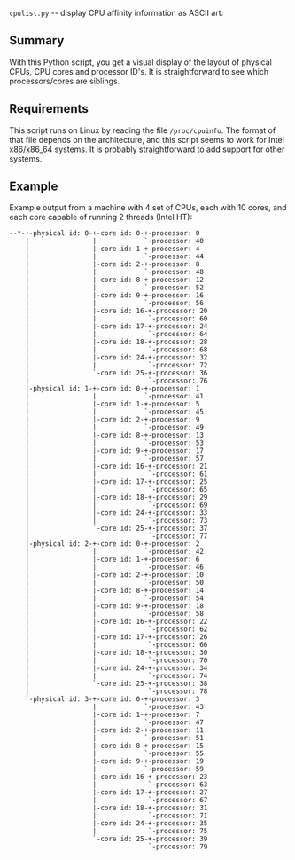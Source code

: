 `cpulist.py` -- display CPU affinity information as ASCII art.

Summary
-------

With this Python script, you get a visual display of the layout of physical
CPUs, CPU cores and processor ID's.  It is straightforward to see which
processors/cores are siblings.

Requirements
------------

This script runs on Linux by reading the file `/proc/cpuinfo`.  The format of
that file depends on the architecture, and this script seems to work for Intel
x86/x86\_64 systems.  It is probably straightforward to add support for other
systems.

Example
-------

Example output from a machine with 4 set of CPUs, each with 10 cores, and
each core capable of running 2 threads (Intel HT):

    --*-+-physical id: 0-+-core id: 0-+-processor: 0
        |                |            `-processor: 40
        |                |-core id: 1-+-processor: 4
        |                |            `-processor: 44
        |                |-core id: 2-+-processor: 8
        |                |            `-processor: 48
        |                |-core id: 8-+-processor: 12
        |                |            `-processor: 52
        |                |-core id: 9-+-processor: 16
        |                |            `-processor: 56
        |                |-core id: 16-+-processor: 20
        |                |             `-processor: 60
        |                |-core id: 17-+-processor: 24
        |                |             `-processor: 64
        |                |-core id: 18-+-processor: 28
        |                |             `-processor: 68
        |                |-core id: 24-+-processor: 32
        |                |             `-processor: 72
        |                `-core id: 25-+-processor: 36
        |                              `-processor: 76
        |-physical id: 1-+-core id: 0-+-processor: 1
        |                |            `-processor: 41
        |                |-core id: 1-+-processor: 5
        |                |            `-processor: 45
        |                |-core id: 2-+-processor: 9
        |                |            `-processor: 49
        |                |-core id: 8-+-processor: 13
        |                |            `-processor: 53
        |                |-core id: 9-+-processor: 17
        |                |            `-processor: 57
        |                |-core id: 16-+-processor: 21
        |                |             `-processor: 61
        |                |-core id: 17-+-processor: 25
        |                |             `-processor: 65
        |                |-core id: 18-+-processor: 29
        |                |             `-processor: 69
        |                |-core id: 24-+-processor: 33
        |                |             `-processor: 73
        |                `-core id: 25-+-processor: 37
        |                              `-processor: 77
        |-physical id: 2-+-core id: 0-+-processor: 2
        |                |            `-processor: 42
        |                |-core id: 1-+-processor: 6
        |                |            `-processor: 46
        |                |-core id: 2-+-processor: 10
        |                |            `-processor: 50
        |                |-core id: 8-+-processor: 14
        |                |            `-processor: 54
        |                |-core id: 9-+-processor: 18
        |                |            `-processor: 58
        |                |-core id: 16-+-processor: 22
        |                |             `-processor: 62
        |                |-core id: 17-+-processor: 26
        |                |             `-processor: 66
        |                |-core id: 18-+-processor: 30
        |                |             `-processor: 70
        |                |-core id: 24-+-processor: 34
        |                |             `-processor: 74
        |                `-core id: 25-+-processor: 38
        |                              `-processor: 78
        `-physical id: 3-+-core id: 0-+-processor: 3
                         |            `-processor: 43
                         |-core id: 1-+-processor: 7
                         |            `-processor: 47
                         |-core id: 2-+-processor: 11
                         |            `-processor: 51
                         |-core id: 8-+-processor: 15
                         |            `-processor: 55
                         |-core id: 9-+-processor: 19
                         |            `-processor: 59
                         |-core id: 16-+-processor: 23
                         |             `-processor: 63
                         |-core id: 17-+-processor: 27
                         |             `-processor: 67
                         |-core id: 18-+-processor: 31
                         |             `-processor: 71
                         |-core id: 24-+-processor: 35
                         |             `-processor: 75
                         `-core id: 25-+-processor: 39
                                       `-processor: 79
